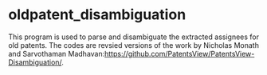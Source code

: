 # oldpatent_disambiguation
This program is used to parse and disambiguate the extracted assignees for old patents. The codes are revsied versions of the work by Nicholas Monath and Sarvothaman Madhavan:https://github.com/PatentsView/PatentsView-Disambiguation/.
